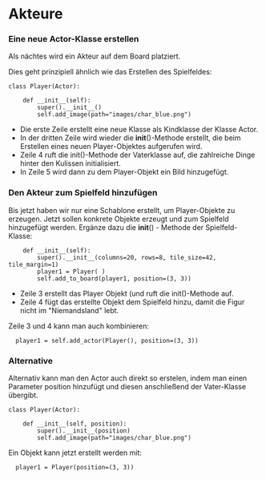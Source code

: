 Akteure
=======

### Eine neue Actor-Klasse erstellen
Als nächtes wird ein Akteur auf dem Board platziert.

Dies geht prinzipiell ähnlich wie das Erstellen des Spielfeldes:


```
class Player(Actor):

    def __init__(self):
        super().__init__()
        self.add_image(path="images/char_blue.png")
```

  * Die erste Zeile erstellt eine neue Klasse als Kindklasse der Klasse Actor.
  * In der dritten Zeile wird wieder die __init__()-Methode erstellt, die beim Erstellen eines neuen Player-Objektes aufgerufen wird.
  * Zeile 4 ruft die init()-Methode der Vaterklasse auf, die zahlreiche Dinge hinter den Kulissen initialisiert.
  * In Zeile 5 wird dann zu dem Player-Objekt ein Bild hinzugefügt.

### Den Akteur zum Spielfeld hinzufügen


  Bis jetzt haben wir nur eine Schablone erstellt, um Player-Objekte zu erzeugen.
  Jetzt sollen konkrete Objekte erzeugt und zum Spielfeld hinzugefügt werden.
    Ergänze dazu die __init__() - Methode der Spielfeld-Klasse:

```
    def __init__(self):
        super().__init__(columns=20, rows=8, tile_size=42, tile_margin=1)
        player1 = Player( )
        self.add_to_board(player1, position=(3, 3))
```

  * Zeile 3 erstellt das Player Objekt (und ruft die init()-Methode auf.
  * Zeile 4 fügt das erstellte Objekt dem Spielfeld hinzu, damit die Figur nicht im "Niemandsland" lebt.

Zeile 3 und 4 kann man auch kombinieren:

```
  player1 = self.add_actor(Player(), position=(3, 3))
```

### Alternative

Alternativ kann man den Actor auch direkt so erstelen, indem man einen Parameter position hinzufügt und diesen anschließend der Vater-Klasse übergibt.
```
class Player(Actor):

    def __init__(self, position):
        super().__init__(position)
        self.add_image(path="images/char_blue.png")
```

Ein Objekt kann jetzt erstellt werden mit:

```
  player1 = Player(position=(3, 3))
```
